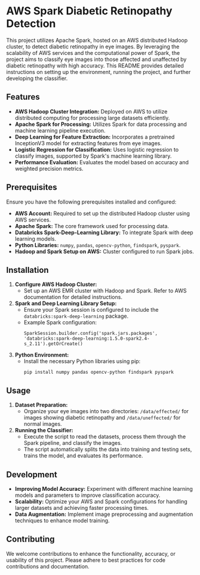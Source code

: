 # AWS Spark Diabetic Retinopathy Detection

This project utilizes Apache Spark, hosted on an AWS distributed Hadoop cluster, to detect diabetic retinopathy in eye images. By leveraging the scalability of AWS services and the computational power of Spark, the project aims to classify eye images into those affected and unaffected by diabetic retinopathy with high accuracy. This README provides detailed instructions on setting up the environment, running the project, and further developing the classifier.

## Features

- **AWS Hadoop Cluster Integration:** Deployed on AWS to utilize distributed computing for processing large datasets efficiently.
- **Apache Spark for Processing:** Utilizes Spark for data processing and machine learning pipeline execution.
- **Deep Learning for Feature Extraction:** Incorporates a pretrained InceptionV3 model for extracting features from eye images.
- **Logistic Regression for Classification:** Uses logistic regression to classify images, supported by Spark's machine learning library.
- **Performance Evaluation:** Evaluates the model based on accuracy and weighted precision metrics.

## Prerequisites

Ensure you have the following prerequisites installed and configured:

- **AWS Account:** Required to set up the distributed Hadoop cluster using AWS services.
- **Apache Spark:** The core framework used for processing data.
- **Databricks Spark-Deep-Learning Library:** To integrate Spark with deep learning models.
- **Python Libraries:** `numpy`, `pandas`, `opencv-python`, `findspark`, `pyspark`.
- **Hadoop and Spark Setup on AWS:** Cluster configured to run Spark jobs.

## Installation

1. **Configure AWS Hadoop Cluster:**
   - Set up an AWS EMR cluster with Hadoop and Spark. Refer to AWS documentation for detailed instructions.
2. **Spark and Deep Learning Library Setup:**
   - Ensure your Spark session is configured to include the `databricks:spark-deep-learning` package.
   - Example Spark configuration:
     ```
     SparkSession.builder.config('spark.jars.packages', 'databricks:spark-deep-learning:1.5.0-spark2.4-s_2.11').getOrCreate()
     ```
3. **Python Environment:**
   - Install the necessary Python libraries using pip:
     ```
     pip install numpy pandas opencv-python findspark pyspark
     ```

## Usage

1. **Dataset Preparation:**
   - Organize your eye images into two directories: `/data/effected/` for images showing diabetic retinopathy and `/data/uneffected/` for normal images.
2. **Running the Classifier:**
   - Execute the script to read the datasets, process them through the Spark pipeline, and classify the images.
   - The script automatically splits the data into training and testing sets, trains the model, and evaluates its performance.

## Development

- **Improving Model Accuracy:** Experiment with different machine learning models and parameters to improve classification accuracy.
- **Scalability:** Optimize your AWS and Spark configurations for handling larger datasets and achieving faster processing times.
- **Data Augmentation:** Implement image preprocessing and augmentation techniques to enhance model training.

## Contributing

We welcome contributions to enhance the functionality, accuracy, or usability of this project. Please adhere to best practices for code contributions and documentation.

